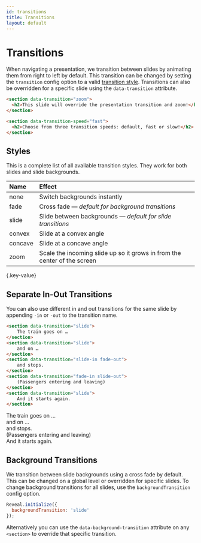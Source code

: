 ```yaml
---
id: transitions
title: Transitions
layout: default
---
```


# Transitions

When navigating a presentation, we transition between slides by animating them from right to left by default. This transition can be changed by setting the `transition` config option to a valid [transition style](#styles). Transitions can also be overridden for a specific slide using the `data-transition` attribute.

```html
<section data-transition="zoom">
  <h2>This slide will override the presentation transition and zoom!</h2>
</section>

<section data-transition-speed="fast">
  <h2>Choose from three transition speeds: default, fast or slow!</h2>
</section>
```

## Styles

This is a complete list of all available transition styles. They work for both slides and slide backgrounds.

| Name     | Effect
| :-       | :-
| none     | Switch backgrounds instantly
| fade     | Cross fade — *default for background transitions*
| slide    | Slide between backgrounds — *default for slide transitions*
| convex   | Slide at a convex angle
| concave  | Slide at a concave angle
| zoom     | Scale the incoming slide up so it grows in from the center of the screen
{.key-value}

## Separate In-Out Transitions

You can also use different in and out transitions for the same slide by appending `-in` or `-out` to the transition name.

```html
<section data-transition="slide">
    The train goes on …
</section>
<section data-transition="slide">
    and on …
</section>
<section data-transition="slide-in fade-out">
    and stops.
</section>
<section data-transition="fade-in slide-out">
    (Passengers entering and leaving)
</section>
<section data-transition="slide">
    And it starts again.
</section>
```
<div class="reveal reveal-example">
  <div class="slides">
    <section data-transition="slide">
        The train goes on …
    </section>
    <section data-transition="slide">
        and on …
    </section>
    <section data-transition="slide-in fade-out">
        and stops.
    </section>
    <section data-transition="fade-in slide-out">
        (Passengers entering and leaving)
    </section>
    <section data-transition="slide">
        And it starts again.
    </section>
  </div>
</div>

## Background Transitions

We transition between slide backgrounds using a cross fade by default. This can be changed on a global level or overridden for specific slides. To change background transitions for all slides, use the `backgroundTransition` config option.
```js
Reveal.initialize({
  backgroundTransition: 'slide'
});
```

Alternatively you can use the `data-background-transition` attribute on any `<section>` to override that specific transition.